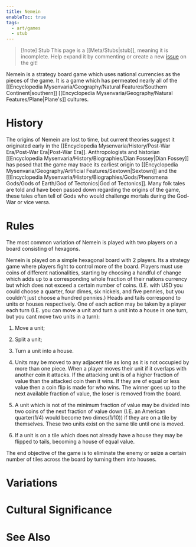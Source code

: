 ```yaml
---
title: Nemein
enableToc: true
tags:
  - art/games
  - stub
---
```


> [!note] Stub
> This page is a [[Meta/Stubs|stub]], meaning it is incomplete. Help expand it by commenting or create a new [issue](https://github.com/RagtimeGal/quartz--encyclopedia-mysenvaria/issues/new/choose) on the git!


Nemein is a strategy board game which uses national currencies as the pieces of the game. It is a game which has permeated nearly all of the [[Encyclopedia Mysenvaria/Geography/Natural Features/Southern Continent|southern]] [[Encyclopedia Mysenvaria/Geography/Natural Features/Plane|Plane's]] cultures.
# History
The origins of Nemein are lost to time, but current theories suggest it originated early in the [[Encyclopedia Mysenvaria/History/Post-War Era/Post-War Era|Post-War Era]]. Anthropologists and historian [[Encyclopedia Mysenvaria/History/Biographies/Dian Fossey|Dian Fossey]] has posed that the game may trace its earliest origin to [[Encyclopedia Mysenvaria/Geography/Artificial Features/Sextown|Sextown]] and the [[Encyclopedia Mysenvaria/History/Biographies/Gods/Phenomena Gods/Gods of Earth/God of Tectonics|God of Tectonics]]. Many folk tales are told and have been passed down regarding the origins of the game, these tales often tell of Gods who would challenge mortals during the God-War or vice versa.


# Rules
The most common variation of Nemein is played with two players on a board consisting of hexagons.

Nemein is played on a simple hexagonal board with 2 players. Its a strategy game where players fight to control more of the board. Players must use coins of different nationalities, starting by choosing a handful of change which adds up to a corresponding whole fraction of their nations currency but which does not exceed a certain number of coins. (I.E. with USD you could choose a quarter, four dimes, six nickels, and five pennies, but you couldn't just choose a hundred pennies.)
  Heads and tails correspond to units or houses respectively. One of each action may be taken by a player each turn (I.E. you can move a unit and turn a unit into a house in one turn, but you cant move two units in a turn):
1. Move a unit;
2. Split a unit;
3. Turn a unit into a house.

1. Units may be moved to any adjacent tile as long as it is not occupied by more than one piece. When a player moves their unit if it overlaps with another coin it attacks. If the attacking unit is of a higher fraction of value than the attacked coin then it wins. If they are of equal or less value then a coin flip is made for who wins. The winner goes up to the next available fraction of value, the loser is removed from the board.

2. A unit which is not of the minimum fraction of value may be divided into two coins of the next fraction of value down (I.E. an American quarter(1/4) would become two dimes(1/10)) if they are on a tile by themselves. These two units exist on the same tile until one is moved.

3. If a unit is on a tile which does not already have a house they may be flipped to tails, becoming a house of equal value.

The end objective of the game is to eliminate the enemy or seize a certain number of tiles across the board by turning them into houses.
# Variations

# Cultural Significance

# See Also

